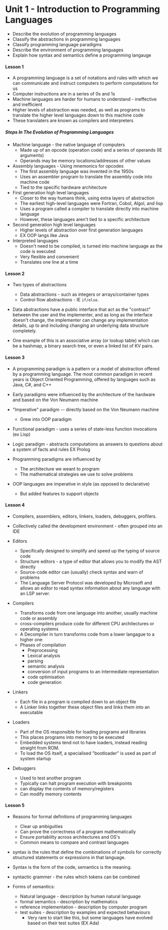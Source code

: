 # Unit 1 - Introduction to Programming Languages
* Describe the evolution of programming languages
* Classify the abstractions in programming languages
* Classify programming language paradigms
* Describe the environment of programming languages
* Explain how syntax and semantics define a programming langauge

#### Lesson 1
* A programming language is a set of notations and rules with which we can 
communicate and instruct computers to perform computations for us
* Computer instructions are in a series of 0s and 1s 
* Machine languages are harder for humans to understand - ineffective and 
inefficient
* Higher levels of abstraction was needed, as well as programs to translate the
higher level languages down to this machine code
* These translaters are known as compilers and interpreters


##### Steps In The Evolution of Programming Languages
* Machine language - the native language of computers
    * Made up of an opcode (operation code) and a series of operands (IE arguments)
    * Operands may be memory locations/addresses of other values
* Assembly languages - Using mnemonics for opcodes
    * The first assembly language was invented in the 1950s
    * Uses an assembler program to translate the assembly code into machine code
    * Tied to the specific hardware architecture
* First generation high level languages 
    * Closer to the way humans think, using extra layers of abstraction
    * The earliest high-level languages were Fortran, Cobol, Algol, and lisp
    * Uses a program called a compiler to translate directly into machine language
    * However, these languages aren't tied to a specific architecture
* Second generation high level languages 
    * Higher levels of abstraction over first generation languages
    * EX OOP langs like Java
* Interpreted languages
    * Doesn't need to be compiled, is turned into machine language as the code is
    executed
    * Very flexible and convenient
    * Translates one line at a time

#### Lesson 2
* Two types of abstractions
    * Data abstractions - such as integers or arrays/container types
    * Control flow abstractions - IE `if/else`.


* Data abstractions have a public interface that act as the "contract" between
 the user and the implementer, and as long as the interface doesn't change, the
 implementer can change any implementation details, up to and including changing
 an underlying data structure completely. 
 * One example of this is an associative array (or lookup table) which can be 
 a hashmap, a binary search tree, or even a linked list of KV pairs.

#### Lesson 3
* A programming paradigm is a pattern or a model of abstraction offered by a 
programming language. The most common paradigm in recent years is Object Oriented
Programming, offered by languages such as Java, C#, and C++
* Early paradigms were influenced by the architecture of the hardware and based
on the Von Neumann machine
* "Imperative" paradigm -- directly based on the Von Neumann machine
    * Grew into OOP paradigm
* Functional paradigm - uses a series of state-less function invocations (ex Lisp)
* Logic paradigm - abstracts computations as answers to questions about a system
of facts and rules EX Prolog

* Programming paradigms are influenced by 
    * The architecture we weant to program
    * The mathematical strategies we use to solve problems
* OOP languages are imperative in style (as opposed to declarative)
    * But added features to support objects

#### Lesson 4
* Compilers, assemblers, editors, linkers, loaders, debuggers, profilers.
* Collectively called the development environment - often grouped into an IDE

* Editors
    * Specifically designed to simplify and speed up the typing of source code
    * Structure editors - a type of editor that allows you to modify the AST
    directly
    * Source-code editor can (usually) check syntax and warn of problems
    * The Language Server Protocol was developed by Microsoft and allows an
    editor to read syntax information about any language with an LSP server. 

* Compilers
    * Transforms code from one language into another, usually machine code
    or assembly
    * cross-compilers produce code for different CPU architectures or operating
    systems 
    * A Decompiler in turn transforms code from a lower langague to a higher one
    * Phases of compilation
        * Preprocessing
        * Lexical analysis
        * parsing
        * semantic analysis 
        * conversion of input programs to an intermediate representation
        * code optimisation
        * code generation 

* Linkers
    * Each file in a program is compiled down to an object file
    * A Linker links together these object files and links them into an 
    executable

* Loaders
    * Part of the OS responsible for loading programs and libraries
    * This places programs into memory to be executed
    * Embedded systems tend not to have loaders, instead reading straight from
    ROM. 
    * To load the OS itself, a specialised "bootloader" is used as part of 
    system startup

* Debuggers
    * Used to test another program
    * Typically can halt program execution with breakpoints 
    * can display the contents of memory/registers
    * Can modify memory contents

#### Lesson 5
* Reasons for formal definitions of programming languages
    * Clear up ambiguities
    * Can prove the correctness of a program mathematically
    * Ensure portability across architectures and OS's
    * Common means to compare and contrast languages 

* syntax is the rules that define the combinations of symbols for correctly
structured statements or expressions in that language.
* Syntax is the form of the code, semantics is the meaning.
* syntactic grammer - the rules which tokens can be combined 

* Forms of semantics:
    * Natural language - description by human natural language
    * formal semantics - description by mathematics
    * reference implementation - description by computer program
    * test suites - description by examples and expected behaviours 
        * Very rare to start like this, but some languages have evolved
        based on their test suites (EX Ada) 
